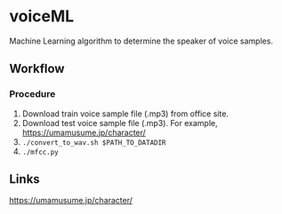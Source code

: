 # voiceML
Machine Learning algorithm to determine the speaker of voice samples.

## Workflow
### Procedure
1. Download train voice sample file (.mp3) from office site.
1. Download test voice sample file (.mp3). For example, https://umamusume.jp/character/
1. `./convert_to_wav.sh $PATH_TO_DATADIR`
1. `./mfcc.py`

## Links
https://umamusume.jp/character/
